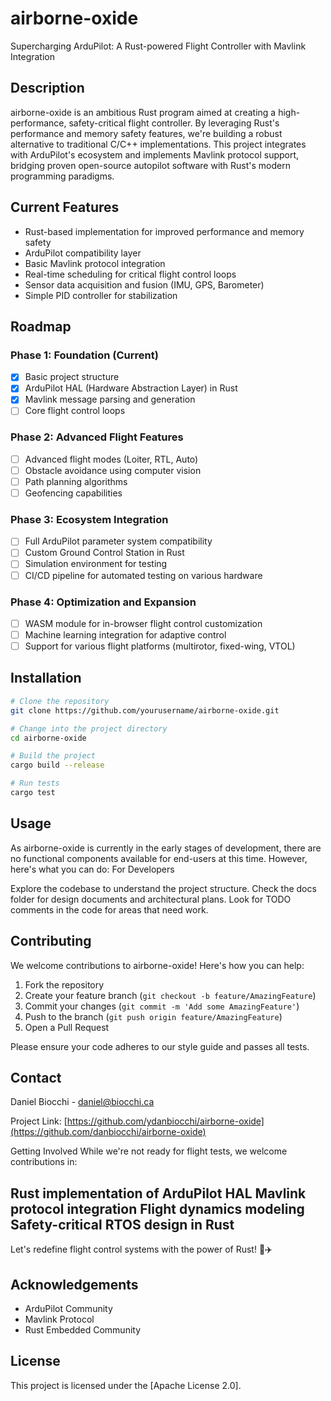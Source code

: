 # airborne-oxide

Supercharging ArduPilot: A Rust-powered Flight Controller with Mavlink Integration

## Description

airborne-oxide is an ambitious Rust program aimed at creating a high-performance, safety-critical flight controller. By leveraging Rust's performance and memory safety features, we're building a robust alternative to traditional C/C++ implementations. This project integrates with ArduPilot's ecosystem and implements Mavlink protocol support, bridging proven open-source autopilot software with Rust's modern programming paradigms.

## Current Features

- Rust-based implementation for improved performance and memory safety
- ArduPilot compatibility layer
- Basic Mavlink protocol integration
- Real-time scheduling for critical flight control loops
- Sensor data acquisition and fusion (IMU, GPS, Barometer)
- Simple PID controller for stabilization

## Roadmap

### Phase 1: Foundation (Current)
- [x] Basic project structure
- [x] ArduPilot HAL (Hardware Abstraction Layer) in Rust
- [x] Mavlink message parsing and generation
- [ ] Core flight control loops

### Phase 2: Advanced Flight Features
- [ ] Advanced flight modes (Loiter, RTL, Auto)
- [ ] Obstacle avoidance using computer vision
- [ ] Path planning algorithms
- [ ] Geofencing capabilities

### Phase 3: Ecosystem Integration
- [ ] Full ArduPilot parameter system compatibility
- [ ] Custom Ground Control Station in Rust
- [ ] Simulation environment for testing
- [ ] CI/CD pipeline for automated testing on various hardware

### Phase 4: Optimization and Expansion
- [ ] WASM module for in-browser flight control customization
- [ ] Machine learning integration for adaptive control
- [ ] Support for various flight platforms (multirotor, fixed-wing, VTOL)

## Installation

```bash
# Clone the repository
git clone https://github.com/yourusername/airborne-oxide.git

# Change into the project directory
cd airborne-oxide

# Build the project
cargo build --release

# Run tests
cargo test
```

## Usage

As airborne-oxide is currently in the early stages of development, there are no functional components available for end-users at this time. However, here's what you can do:
For Developers

Explore the codebase to understand the project structure.
Check the docs folder for design documents and architectural plans.
Look for TODO comments in the code for areas that need work.

## Contributing

We welcome contributions to airborne-oxide! Here's how you can help:

1. Fork the repository
2. Create your feature branch (`git checkout -b feature/AmazingFeature`)
3. Commit your changes (`git commit -m 'Add some AmazingFeature'`)
4. Push to the branch (`git push origin feature/AmazingFeature`)
5. Open a Pull Request

Please ensure your code adheres to our style guide and passes all tests.

## Contact

Daniel Biocchi - daniel@biocchi.ca

Project Link: [https://github.com/ydanbiocchi/airborne-oxide](https://github.com/danbiocchi/airborne-oxide)


Getting Involved
While we're not ready for flight tests, we welcome contributions in:

Rust implementation of ArduPilot HAL
Mavlink protocol integration
Flight dynamics modeling
Safety-critical RTOS design in Rust
---

Let's redefine flight control systems with the power of Rust! 🦀✈️

## Acknowledgements

- ArduPilot Community
- Mavlink Protocol
- Rust Embedded Community


## License

This project is licensed under the [Apache License 2.0].
